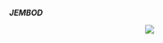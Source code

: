 ***JEMBOD***
<p align="center">
<img src="https://github.com/Nexov25/Nxv/blob/master/media/tumb.jpg" />
</p>
<p align="center">
